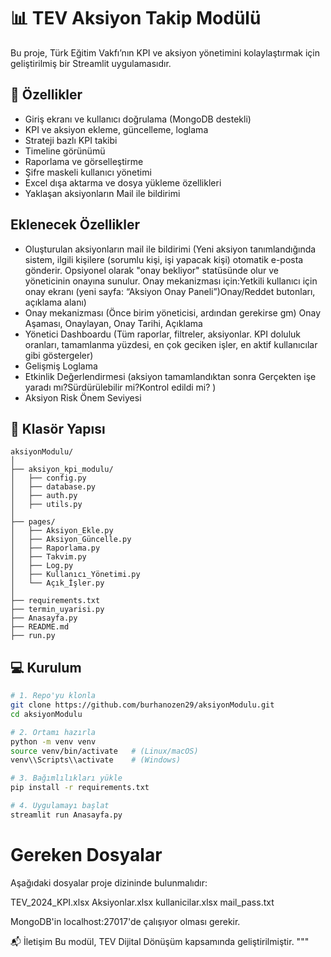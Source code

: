 # 📊 TEV Aksiyon Takip Modülü

Bu proje, Türk Eğitim Vakfı’nın KPI ve aksiyon yönetimini kolaylaştırmak için geliştirilmiş bir Streamlit uygulamasıdır.

## 🚀 Özellikler

- Giriş ekranı ve kullanıcı doğrulama (MongoDB destekli)
- KPI ve aksiyon ekleme, güncelleme, loglama
- Strateji bazlı KPI takibi
- Timeline görünümü
- Raporlama ve görselleştirme
- Şifre maskeli kullanıcı yönetimi
- Excel dışa aktarma ve dosya yükleme özellikleri
- Yaklaşan aksiyonların Mail ile bildirimi

## Eklenecek Özellikler

- Oluşturulan aksiyonların mail ile bildirimi (Yeni aksiyon tanımlandığında sistem, ilgili kişilere (sorumlu kişi, işi yapacak kişi) otomatik e-posta gönderir. Opsiyonel olarak "onay bekliyor" statüsünde olur ve yöneticinin onayına sunulur. Onay mekanizması için:Yetkili kullanıcı için onay ekranı (yeni sayfa: “Aksiyon Onay Paneli”)Onay/Reddet butonları, açıklama alanı)
- Onay mekanizması (Önce birim yöneticisi, ardından gerekirse gm) Onay Aşaması, Onaylayan, Onay Tarihi, Açıklama
- Yönetici Dashboardu (Tüm raporlar, filtreler, aksiyonlar. KPI doluluk oranları, tamamlanma yüzdesi, en çok geciken işler, en aktif kullanıcılar gibi göstergeler)
- Gelişmiş Loglama
- Etkinlik Değerlendirmesi (aksiyon tamamlandıktan sonra Gerçekten işe yaradı mı?Sürdürülebilir mi?Kontrol edildi mi? )
- Aksiyon Risk Önem Seviyesi


## 📁 Klasör Yapısı

```text
aksiyonModulu/
│
├── aksiyon_kpi_modulu/
│   ├── config.py
│   ├── database.py
│   ├── auth.py
│   ├── utils.py
│
├── pages/
│   ├── Aksiyon_Ekle.py
│   ├── Aksiyon_Güncelle.py
│   ├── Raporlama.py
│   ├── Takvim.py
│   ├── Log.py
│   ├── Kullanıcı_Yönetimi.py
│   └── Açık_İşler.py
│
├── requirements.txt
├── termin_uyarisi.py
├── Anasayfa.py
├── README.md
├── run.py
```

## 💻 Kurulum

```bash
# 1. Repo'yu klonla
git clone https://github.com/burhanozen29/aksiyonModulu.git
cd aksiyonModulu

# 2. Ortamı hazırla
python -m venv venv
source venv/bin/activate   # (Linux/macOS)
venv\\Scripts\\activate    # (Windows)

# 3. Bağımlılıkları yükle
pip install -r requirements.txt

# 4. Uygulamayı başlat
streamlit run Anasayfa.py
```

# Gereken Dosyalar
Aşağıdaki dosyalar proje dizininde bulunmalıdır:

TEV_2024_KPI.xlsx
Aksiyonlar.xlsx
kullanicilar.xlsx
mail_pass.txt

MongoDB'in localhost:27017'de çalışıyor olması gerekir.

📬 İletişim
Bu modül, TEV Dijital Dönüşüm kapsamında geliştirilmiştir.
"""




